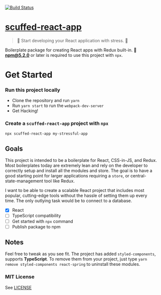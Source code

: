 [![Build Status](https://bencotte.visualstudio.com/new-react-app/_apis/build/status/ahtee.new-react-app?branchName=master)](https://bencotte.visualstudio.com/new-react-app/_build/latest?definitionId=1&branchName=master)

# [scuffed-react-app](https://www.github.com/ahtee/scuffed-react-app)

> :rocket: Start developing your React application with stress. :nail_care:

Boilerplate package for creating React apps with Redux built-in. :ship: **npm@5.2.0** or later is required to use this project with `npx`.

# Get Started

### Run this project locally

- Clone the repository and run `yarn`
- Run `yarn start` to run the `webpack-dev-server`
- Get Hacking!

### Create a `scuffed-react-app` project with `npx`

```sh
npx scuffed-react-app my-stressful-app
```

## Goals

This project is intended to be a boilerplate for React, CSS-in-JS, and Redux. Most boilerplates today are extremely lean and rely on the developer to correctly setup and install all the modules and store. The goal is to have a good starting point for larger applications requiring a `store`, or central-state-management tool like Redux.

I want to be able to create a scalable React project that includes most popular, cutting-edge tools without the hassle of setting them up every time. The only outlying task would be to connect to a database.

- [x] React
- [ ] TypeScript compatibility
- [ ] Get started with `npx` command
- [ ] Publish package to npm

## Notes

Feel free to tweak as you see fit. The project has added `styled-components`, supports **TypeScript**. To remove them from your project, just type `yarn remove styled-components react-spring` to uninstall these modules.

### MIT License

See [LICENSE](./LICENSE.md)

